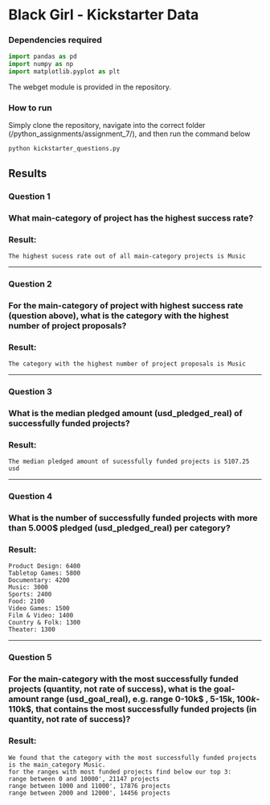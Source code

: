 # Black Girl  - Kickstarter Data
### Dependencies required
```python
import pandas as pd
import numpy as np
import matplotlib.pyplot as plt
```
The webget module is provided in the repository.

### How to run
Simply clone the repository, navigate into the correct folder (/python_assignments/assignment_7/), and then run the command below

```
python kickstarter_questions.py
```

## Results
### Question 1
### What main-category of project has the highest success rate?

### Result:
```
The highest sucess rate out of all main-category projects is Music

```
------
### Question 2
### For the main-category of project with highest success rate (question above), what is the category with the highest number of project proposals?

### Result:

```
The category with the highest number of project proposals is Music

```
------
### Question 3
### What is the median pledged amount (usd_pledged_real) of successfully funded projects?

### Result: 
```
The median pledged amount of sucessfully funded projects is 5107.25 usd

```
------
### Question 4
### What is the number of successfully funded projects with more than 5.000$ pledged (usd_pledged_real) per category?

### Result: 
```
Product Design: 6400
Tabletop Games: 5800
Documentary: 4200
Music: 3000
Sports: 2400
Food: 2100
Video Games: 1500
Film & Video: 1400
Country & Folk: 1300
Theater: 1300

```
------
### Question 5
### For the main-category with the most successfully funded projects (quantity, not rate of success), what is the goal-amount range (usd_goal_real), e.g. range 0-10k$ , 5-15k$, 100k$-110k$, that contains the most successfully funded projects (in quantity, not rate of success)?

### Result:
```
We found that the category with the most successfully funded projects is the main_category Music. 
for the ranges with most funded projects find below our top 3:
range between 0 and 10000', 21147 projects
range between 1000 and 11000', 17876 projects
range between 2000 and 12000', 14456 projects

```

